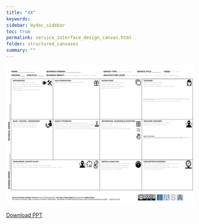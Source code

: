 ```yaml
---
title: "XX"
keywords: 
sidebar: mydoc_sidebar
toc: true
permalink: service_interface_design_canvas.html
folder: structured_canvases
summary: ""
---
```



![image001](media/service_interface_design_canvas001.svg)

[Download PPT](media/ppt/service_interface_design_canvas.ppt)


